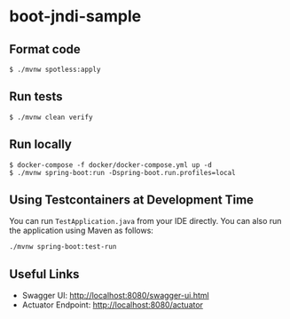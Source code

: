 # boot-jndi-sample

## Format code

```shell
$ ./mvnw spotless:apply
```

## Run tests

```shell
$ ./mvnw clean verify
```

## Run locally

```shell
$ docker-compose -f docker/docker-compose.yml up -d
$ ./mvnw spring-boot:run -Dspring-boot.run.profiles=local
```

## Using Testcontainers at Development Time

You can run `TestApplication.java` from your IDE directly.
You can also run the application using Maven as follows:

```shell
./mvnw spring-boot:test-run
```

## Useful Links

* Swagger UI: [http://localhost:8080/swagger-ui.html](http://localhost:8080/swagger-ui.html)
* Actuator Endpoint: [http://localhost:8080/actuator](http://localhost:8080/actuator)
